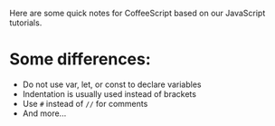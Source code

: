 Here are some quick notes for CoffeeScript based on our JavaScript tutorials.

# Some differences:
- Do not use var, let, or const to declare variables
- Indentation is usually used instead of brackets
- Use `#` instead of `//` for comments
- And more...
